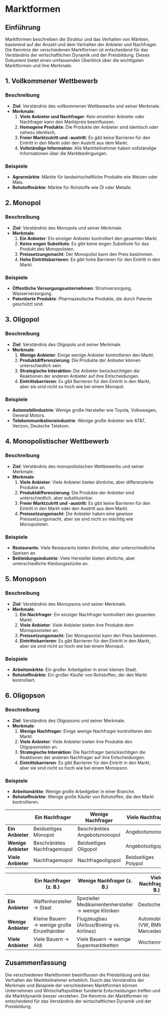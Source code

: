 # Marktformen

## Einführung

Marktformen beschreiben die Struktur und das Verhalten von Märkten, basierend auf der Anzahl und dem Verhalten der Anbieter und Nachfrager. Die Kenntnis der verschiedenen Marktformen ist entscheidend für das Verständnis der wirtschaftlichen Dynamik und der Preisbildung. Dieses Dokument bietet einen umfassenden Überblick über die wichtigsten Marktformen und ihre Merkmale.

## 1. Vollkommener Wettbewerb

### Beschreibung
- **Ziel**: Verständnis des vollkommenen Wettbewerbs und seiner Merkmale.
- **Merkmale**:
  1. **Viele Anbieter und Nachfrager**: Kein einzelner Anbieter oder Nachfrager kann den Marktpreis beeinflussen.
  2. **Homogene Produkte**: Die Produkte der Anbieter sind identisch oder nahezu identisch.
  3. **Freier Marktzutritt und -austritt**: Es gibt keine Barrieren für den Eintritt in den Markt oder den Austritt aus dem Markt.
  4. **Vollständige Information**: Alle Marktteilnehmer haben vollständige Informationen über die Marktbedingungen.

### Beispiele
- **Agrarmärkte**: Märkte für landwirtschaftliche Produkte wie Weizen oder Mais.
- **Rohstoffmärkte**: Märkte für Rohstoffe wie Öl oder Metalle.

## 2. Monopol

### Beschreibung
- **Ziel**: Verständnis des Monopols und seiner Merkmale.
- **Merkmale**:
  1. **Ein Anbieter**: Ein einziger Anbieter kontrolliert den gesamten Markt.
  2. **Keine engen Substitute**: Es gibt keine engen Substitute für das Produkt des Monopolisten.
  3. **Preissetzungsmacht**: Der Monopolist kann den Preis bestimmen.
  4. **Hohe Eintrittsbarrieren**: Es gibt hohe Barrieren für den Eintritt in den Markt.

### Beispiele
- **Öffentliche Versorgungsunternehmen**: Stromversorgung, Wasserversorgung.
- **Patentierte Produkte**: Pharmazeutische Produkte, die durch Patente geschützt sind.

## 3. Oligopol

### Beschreibung
- **Ziel**: Verständnis des Oligopols und seiner Merkmale.
- **Merkmale**:
  1. **Wenige Anbieter**: Einige wenige Anbieter kontrollieren den Markt.
  2. **Produktdifferenzierung**: Die Produkte der Anbieter können unterschiedlich sein.
  3. **Strategische Interaktion**: Die Anbieter berücksichtigen die Reaktionen der anderen Anbieter auf ihre Entscheidungen.
  4. **Eintrittsbarrieren**: Es gibt Barrieren für den Eintritt in den Markt, aber sie sind nicht so hoch wie bei einem Monopol.

### Beispiele
- **Automobilindustrie**: Wenige große Hersteller wie Toyota, Volkswagen, General Motors.
- **Telekommunikationsindustrie**: Wenige große Anbieter wie AT&T, Verizon, Deutsche Telekom.

## 4. Monopolistischer Wettbewerb

### Beschreibung
- **Ziel**: Verständnis des monopolistischen Wettbewerbs und seiner Merkmale.
- **Merkmale**:
  1. **Viele Anbieter**: Viele Anbieter bieten ähnliche, aber differenzierte Produkte an.
  2. **Produktdifferenzierung**: Die Produkte der Anbieter sind unterschiedlich, aber substituierbar.
  3. **Freier Marktzutritt und -austritt**: Es gibt keine Barrieren für den Eintritt in den Markt oder den Austritt aus dem Markt.
  4. **Preissetzungsmacht**: Die Anbieter haben eine gewisse Preissetzungsmacht, aber sie sind nicht so mächtig wie Monopolisten.

### Beispiele
- **Restaurants**: Viele Restaurants bieten ähnliche, aber unterschiedliche Speisen an.
- **Bekleidungsindustrie**: Viele Hersteller bieten ähnliche, aber unterschiedliche Kleidungsstücke an.

## 5. Monopson

### Beschreibung
- **Ziel**: Verständnis des Monopsons und seiner Merkmale.
- **Merkmale**:
  1. **Ein Nachfrager**: Ein einziger Nachfrager kontrolliert den gesamten Markt.
  2. **Viele Anbieter**: Viele Anbieter bieten ihre Produkte dem Monopsonisten an.
  3. **Preissetzungsmacht**: Der Monopsonist kann den Preis bestimmen.
  4. **Eintrittsbarrieren**: Es gibt Barrieren für den Eintritt in den Markt, aber sie sind nicht so hoch wie bei einem Monopol.

### Beispiele
- **Arbeitsmärkte**: Ein großer Arbeitgeber in einer kleinen Stadt.
- **Rohstoffmärkte**: Ein großer Käufer von Rohstoffen, der den Markt kontrolliert.

## 6. Oligopson

### Beschreibung
- **Ziel**: Verständnis des Oligopsons und seiner Merkmale.
- **Merkmale**:
  1. **Wenige Nachfrager**: Einige wenige Nachfrager kontrollieren den Markt.
  2. **Viele Anbieter**: Viele Anbieter bieten ihre Produkte den Oligopsonisten an.
  3. **Strategische Interaktion**: Die Nachfrager berücksichtigen die Reaktionen der anderen Nachfrager auf ihre Entscheidungen.
  4. **Eintrittsbarrieren**: Es gibt Barrieren für den Eintritt in den Markt, aber sie sind nicht so hoch wie bei einem Monopson.

### Beispiele
- **Arbeitsmärkte**: Wenige große Arbeitgeber in einer Branche.
- **Rohstoffmärkte**: Wenige große Käufer von Rohstoffen, die den Markt kontrollieren.

|                  | Ein Nachfrager   | Wenige Nachfrager | Viele Nachfrager  |
|------------------|------------------|-------------------|-------------------|
| **Ein Anbieter** | Beidseitiges Monopol | Beschränktes Angebotsmonopol | Angebotsmonopol |
| **Wenige Anbieter** | Beschränktes Nachfragemopol | Beidseitiges Oligopol | Angebotsoligopol |
| **Viele Anbieter**| Nachfragemopol | Nachfrageoligopol | Beidseitiges Polypol |

|                  | Ein Nachfrager (z. B.) | Wenige Nachfrager (z. B.) | Viele Nachfrager (z. B.) |
|------------------|-------------------------|---------------------------|---------------------------|
| **Ein Anbieter** | Waffenhersteller → Staat | Spezieller Medikamentenhersteller → wenige Kliniken | Deutsche Bahn |
| **Wenige Anbieter** | Kleine Bauern → wenige große Einzelhändler | Flugzeugbau (Airbus/Boeing vs. Airlines) | Automobilmarkt (VW, BMW, Mercedes) |
| **Viele Anbieter** | Viele Bauern → Aldi | Viele Bauern → wenige Supermarktketten | Wochenmarkt |

## Zusammenfassung

Die verschiedenen Marktformen beeinflussen die Preisbildung und das Verhalten der Marktteilnehmer erheblich. Durch das Verständnis der Merkmale und Beispiele der verschiedenen Marktformen können Unternehmen und Wirtschaftspolitiker fundierte Entscheidungen treffen und die Marktdynamik besser verstehen. Die Kenntnis der Marktformen ist entscheidend für das Verständnis der wirtschaftlichen Dynamik und der Preisbildung.
